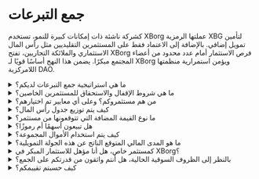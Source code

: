 # جمع التبرعات

كشركة ناشئة ذات إمكانات كبيرة للنمو، تستخدم XBorg عملتها الرمزية XBG لتأمين تمويل إضافي. بالإضافة إلى الاعتماد فقط على المستثمرين التقليديين مثل رأس المال الاستثماري والملائكة التجاريين، تفتح XBorg فرص الاستثمار أمام عدد محدود من أعضاء المجتمع مبكرًا. يضمن هذا النهج أساسًا قويًا لـ XBorg ويؤمن استمرارية منظمتها اللامركزية DAO.

<details>

<summary>ما هي استراتيجية جمع التبرعات لديكم؟ </summary>

هدفنا في جمع رأس المال هو تسهيل النمو وتغطية النفقات الشهرية للفريق. نحن حريصون على عدم جمع تبرعات زائدة وبدلاً من ذلك نعطي الأولوية للقيمة على كمية رأس المال. في الوقت الحالي، تتمتع XBorg بوضع مالي قوي، مع مدى تشغيلي لمدة 20 شهرًا، وبالتالي، لا توجد حاجة ملحة لجمع أموال إضافية.

#### الجولة الاستراتيجية

* التاريخ: صيف 2022
* المبلغ المجموع: 1 مليون دولار
* التقييم: 25 مليون دولار

#### الجولة الأولية

* التاريخ: أبريل-سبتمبر 2023
* المبلغ: 5 مليون دولار
* التقييم: 45-55 مليون دولار

بينما نستعد لإطلاق عملتنا الرمزية، لا يشمل خططنا الحالية جمع أي جولات تمويل إضافية. ومع ذلك، نبقى منفتحين على تعديل استراتيجيتنا بناءً على الجذب الذي نلاحظه مع البروتوكول وأي احتياجات محتملة لتوظيف إضافي. في النهاية، سنقرر بناءً على ما هو الأفضل للنمو طويل الأمد ونجاح XBorg.

</details>

<details>

<summary>ما هي شروط الإقفال والاستحقاق للمستثمرين الخاصين؟ </summary>

سيتم فتح 10% من الرموز الخاصة بالمستثمرين الخاصين في حدث توليد الرمز (TGE)، يليه فترة إقفال لمدة 3 أشهر. بعد فترة الإقفال، ستتم توزيع الرموز المتبقية على مدى 18 شهرًا.

\
من المهم تذكر أن نهجنا قد يخضع للتغيير بناءً على المتطلبات الخاصة للبورصات التي نتعامل معها. ليس من غير المألوف أن تكون للبورصات من الدرجة الأولى رأي في الاقتصاد الرمزي وجدول الاستحقاق/الإقفال لرمز معين، وقد نحتاج إلى تعديل استراتيجيتنا لتلبية معاييرهم.

</details>

<details>

<summary>من هم مستثمروكم؟ وعلى أي معايير تم اختيارهم؟ </summary>

لقد كنا دقيقين في اختيار مستثمرينا للجولة التمويلية الأولية، مع إعطاء الأولوية لأولئك الذين يقدمون أكثر من مجرد رأس مال مالي ولكنهم يضيفون أيضًا قيمة لـ XBorg بطرق أخرى هامة. يأتي مستثمرونا من خلفيات متنوعة، بما في ذلك:

* Aave و Lens Protocol: المحترفون من هذه الشركات يجلبون خبرة عميقة في تكنولوجيا البلوكتشين والعملة المشفرة.
* Yield Guild Games: الخبرة في الاقتصادات الافتراضية وألعاب البلوكتشين.
* ESL/Face it, Faze, G2: تمثل هذه بعضًا من أكبر الأسماء في صناعة الرياضات الإلكترونية، وتقدم رؤى وشبكات في مجال الألعاب التنافسية.
* Ethereum France, Consensys: هؤلاء المساهمون لديهم معرفة واسعة بإيثريوم وتطوير البلوكتشين.
* الرياضات الإلكترونية الفرنسية: تجلب فهمًا قويًا لمشهد الرياضات الإلكترونية في فرنسا.
* Savvy Games: خبراء في تطوير الألعاب والاستراتيجية.

</details>

<details>

<summary>كيف يتم توزيع جدول رأس المال؟</summary>

للجولة الاستراتيجية، قمنا بتنفيذ حد أقصى قدره 50,000 دولار لكل تذكرة استثمار لضمان توزيع عادل على جدول رأس المال.

</details>

<details>

<summary>ما نوع القيمة المضافة التي تتوقعونها من مستثمر؟</summary>

يمكن للمستثمر أن يضيف قيمة كبيرة إلى XBorg من خلال تقديم التوجيه الاستراتيجي، والإرشاد، والدعم المالي إلى ما بعد الاستثمار الأولي. يمكن للمستثمرين تقديم رؤى حول المشهد التنافسي، واتجاهات الصناعة، وفرص النمو المحتملة التي قد لا تكون واضحة على الفور لفريق XBorg. كما يمكنهم توفير الوصول إلى شبكاتهم ومواردهم، بما في ذلك التعريف بشركاء محتملين، ومستشارين، وعملاء. يمكن أن يساعد ذلك XBorg في بناء قاعدة مستخدميها، وإقامة شراكات، وتوسيع نطاقها في السوق.

إلى جانب الدعم المالي، يمكن للمستثمرين أيضًا أن يجلبوا المصداقية والتحقق لـ XBorg، والتي يمكن أن تكون حاسمة في صناعة تنافسية ومتطورة بسرعة. يمكن أن يساعد ذلك XBorg على التميز بين نظرائها، وجذب استثمارات إضافية، وبناء سمعة علامة تجارية قوية.

بشكل عام، يمكن للمستثمرين تقديم ثروة من المعرفة، والخبرة، والموارد لمساعدة XBorg على النجاح على المدى الطويل. يمكنهم تقديم قيمة تتجاوز مجرد رأس المال ومساعدة XBorg على التنقل في تحديات صناعة ديناميكية ومتطورة باستمرار.

</details>

<details>

<summary>هل تبيعون أسهمًا أم رموزًا؟ </summary>

حتى الآن، باعت XBorg رموزًا فقط دون عرض أي أسهم للبيع. تم اختيار هذا النهج عمدًا لضمان التركيز المبسط على تراكم القيمة للشركة دون تشتيت الانتباه أو الموارد عن طريق توزيع الأسهم.

</details>

<details>

<summary>كيف يتم استخدام الأموال المجموعة؟ </summary>

نحن نجمع جولة أولية بقيمة 5 مليون دولار. سيتم تخصيص الأموال المجموعة على النحو التالي وسيتم إنفاقها على مدى ثلاث سنوات.

* التطورات التقنية: 60% (3'000'000 دولار) من الأموال سيتم تخصيصها للتطورات التقنية وتكاليف البنية التحتية. يمثل هذا تكلفة 10 مهندسين بدوام كامل لمدة ثلاث سنوات بمتوسط راتب شهري قدره 7'000 دولار.
* التسويق: 20% (1'000'000 دولار) من الصندوق سيتم تخصيصه لنفقات التسويق، حملات المؤثرين، العلاقات العامة، فرص الرعاية، والأحداث.
* السيولة وقوائم البورصات: 10% (500'000 دولار) من الصندوق سيتم تخصيصه لدفعات قوائم البورصات وتوفير السيولة.
* التكاليف التشغيلية: 10% (500'000 دولار) من الأموال سيتم تخصيصها لإيجار المكاتب، الرسوم القانونية، واشتراكات البرمجيات.
* الخزينة الحالية تغطي تكاليف الموارد البشرية غير التقنية.

</details>

<details>

<summary>ما هو المدى المالي المتوقع الناتج عن هذه الجولة التمويلية؟</summary>

من المتوقع أن توفر الأموال المجموعة من هذه الجولة لـ XBorg مدى ماليًا لمدة ثلاث سنوات تقريبًا. هذا يعني أننا نتوقع أن تدعم الموارد المكتسبة عملياتنا واستراتيجيات نمونا لهذه الفترة.

</details>

<details>

<summary>كمستثمر خاص، هل أنا مؤهل للاستثمار المبكر في XBorg؟</summary>

توفر XBorg فرص الاستثمار المبكر بشكل أساسي للمستثمرين الاستراتيجيين ذوي الخبرة الواسعة في مجال الألعاب، والرياضات الإلكترونية، و/أو صناعة الترفيه. بصرف النظر عن جمع التبرعات من المجتمع، إذا لم تستوف هذه المؤهلات، قد لا يكون الاستثمار المبكر ممكنًا. ومع ذلك، بمجرد وصولنا إلى مرحلة الجولة العامة، ستكون مفتوحة لجميع المستثمرين المهتمين، بغض النظر عن خلفيتهم أو خبرتهم.

</details>

<details>

<summary>بالنظر إلى الظروف السوقية الحالية، هل أنتم واثقون من قدرتكم على الجمع؟ </summary>

حتى الآن، أثارت XBorg اهتمامًا كبيرًا من رأس المال الاستثماري والملائكة التجاريين، مما أسفر عن حوالي 1.5 مليون دولار في تمويل محتمل للجولة الأولية. يدرك فريقنا أن قدرتنا على جذب المستثمرين تعتمد على إظهار التقدم في تنفيذ خارطة الطريق لدينا وكسب الجذب في السوق. بينما نظل ملتزمين بتأمين التمويل، تعطي استراتيجيتنا الأولوية لجذب مستثمرين عاليي الجودة على تراكم استثمار كبير.

</details>

<details>

<summary>كيف حسبتم تقييمكم؟ </summary>

يعتمد تقييمنا على المقارنات. يمكن العثور على قائمة المشاريع المقارنة [هنا](https://docs.google.com/spreadsheets/d/11sEz9B5ruauiKs3jPzSYJAc9VVpLu7QKnZHOLvxK_ws/edit?usp=sharing).

في هذه المرحلة من تطور شركتنا، لن توفر

<details dir="rtl">
<summary>أي بروتوكول يُستخدم لحوض تعزيز السيولة خلال العرض الأولي للرموز (ITO)؟</summary>

يستخدم حوض تعزيز السيولة لعرضنا الأولي للرموز بروتوكول Balancer.

</details>

<details dir="rtl">

<summary>أي آلية تستخدمها XBorg لتحديد سعر البداية والتقييم، بالنظر إلى أن حوض تعزيز السيولة (LBP) يؤثر بشكل كبير على مشاعر وحركة السعر المستقبلية؟</summary>

يعمل حوض تعزيز السيولة (LBP) كآلية رئيسية تسهل عملية اكتشاف السعر السلس للرمز. يمكّن من تقييم سوقي عادل وفعّال، موفرًا توازنًا طبيعيًا وديناميكيًا بين العرض والطلب. يمكنك معرفة المزيد عن أحواض تعزيز السيولة [هنا](https://docs.balancer.fi/concepts/pools/liquidity-bootstrapping.html#mental-model).

</details>

<details dir="rtl">

<summary>ماذا يمكنني أن أتوقع من حيث العائد على الاستثمار؟</summary>

على الرغم من أنه من المتوقع أن يتم عرض رموز XBG بسعر أعلى بعد جولة التمويل الأولية، من المهم فهم أن الاستثمارات تأتي بطبيعتها مع مخاطر، ولا يمكننا تقديم ضمان لعائد إيجابي على الاستثمار. مثل أي استثمار، يخضع أداء رموز XBG لظروف السوق وعوامل أخرى قد تؤثر على قيمتها.

</details>

&#x20;